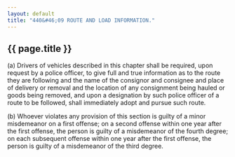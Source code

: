 ```yaml
---
layout: default 
title: "440&#46;09 ROUTE AND LOAD INFORMATION."
---
```


{{ page.title }}
----------------

​(a) Drivers of vehicles described in this chapter shall be required,
upon request by a police officer, to give full and true information as
to the route they are following and the name of the consignor and
consignee and place of delivery or removal and the location of any
consignment being hauled or goods being removed, and upon a designation
by such police officer of a route to be followed, shall immediately
adopt and pursue such route.

​(b) Whoever violates any provision of this section is guilty of a minor
misdemeanor on a first offense; on a second offense within one year
after the first offense, the person is guilty of a misdemeanor of the
fourth degree; on each subsequent offense within one year after the
first offense, the person is guilty of a misdemeanor of the third
degree.
